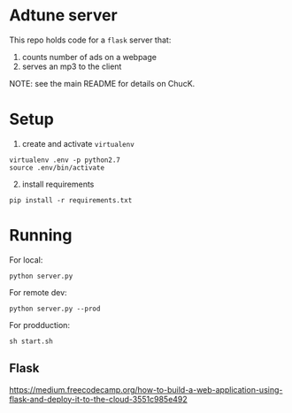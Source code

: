 # Adtune server

This repo holds code for a `flask` server that:

1.  counts number of ads on a webpage
2.  serves an mp3 to the client

NOTE: see the main README for details on ChucK.

# Setup
1.  create and activate `virtualenv`
```
virtualenv .env -p python2.7
source .env/bin/activate
```
2.  install requirements
```
pip install -r requirements.txt
```

# Running
For local:
```
python server.py
```

For remote dev:
```
python server.py --prod
```

For prodduction:
```
sh start.sh
```

## Flask
https://medium.freecodecamp.org/how-to-build-a-web-application-using-flask-and-deploy-it-to-the-cloud-3551c985e492
